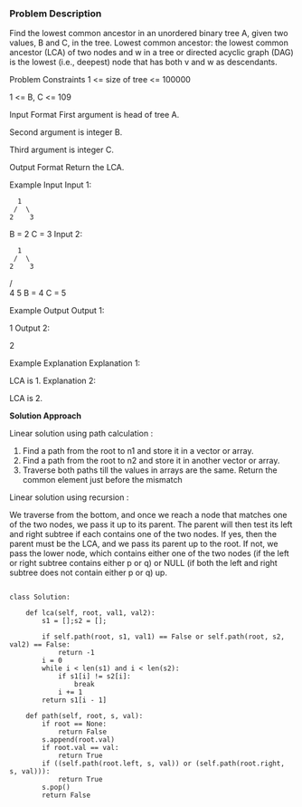 ### Problem Description

Find the lowest common ancestor in an unordered binary tree A, given two values, B and C, in the tree.
Lowest common ancestor: the lowest common ancestor (LCA) of two nodes and w in a tree or directed acyclic graph (DAG) is the lowest 
(i.e., deepest) node that has both v and w as descendants.



Problem Constraints
1 <= size of tree <= 100000

1 <= B, C <= 109



Input Format
First argument is head of tree A.

Second argument is integer B.

Third argument is integer C.



Output Format
Return the LCA.



Example Input
Input 1:

 
      1
     /  \
    2    3
B = 2
C = 3
Input 2:

      1
     /  \
    2    3
   / \
  4   5
B = 4
C = 5


Example Output
Output 1:

 1
Output 2:

 2


Example Explanation
Explanation 1:

 LCA is 1.
Explanation 2:

 LCA is 2.


**Solution Approach**

Linear solution using path calculation :

1) Find a path from the root to n1 and store it in a vector or array.
2) Find a path from the root to n2 and store it in another vector or array.
3) Traverse both paths till the values in arrays are the same. Return the common element just before the mismatch

Linear solution using recursion :

We traverse from the bottom, and once we reach a node that matches one of the two nodes, we pass it up to its parent. 
The parent will then test its left and right subtree if each contains one of the two nodes. If yes, then the parent must be the LCA, and 
we pass its parent up to the root. If not, we pass the lower node, which contains either one of the two nodes 
(if the left or right subtree contains either p or q) or NULL (if both the left and right subtree does not contain either p or q) up.


```

class Solution:

    def lca(self, root, val1, val2):
        s1 = [];s2 = [];

        if self.path(root, s1, val1) == False or self.path(root, s2, val2) == False:
            return -1
        i = 0
        while i < len(s1) and i < len(s2):
            if s1[i] != s2[i]:
                break
            i += 1
        return s1[i - 1]

    def path(self, root, s, val):
        if root == None:
            return False
        s.append(root.val)
        if root.val == val:
            return True
        if ((self.path(root.left, s, val)) or (self.path(root.right, s, val))):
            return True
        s.pop()
        return False

```

